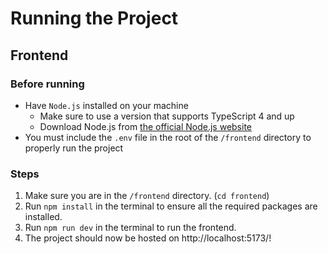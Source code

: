# Running the Project

## Frontend

### Before running

- Have `Node.js` installed on your machine
    - Make sure to use a version that supports TypeScript 4 and up
    - Download Node.js from [the official Node.js website](https://nodejs.org/)
- You must include the `.env` file in the root of the `/frontend` directory to properly run the project

### Steps

1. Make sure you are in the `/frontend` directory. (`cd frontend`)
2. Run `npm install` in the terminal to ensure all the required packages are installed.
3. Run `npm run dev` in the terminal to run the frontend.
4. The project should now be hosted on http://localhost:5173/! 